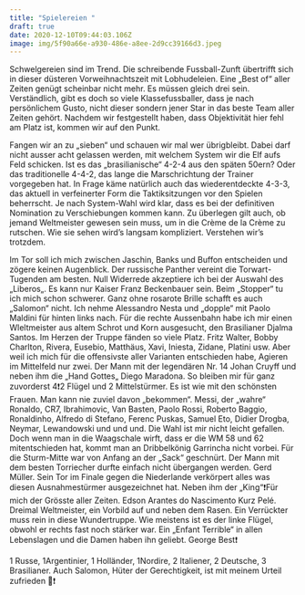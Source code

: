 ```yaml
---
title: "Spielereien "
draft: true
date: 2020-12-10T09:44:03.106Z
image: img/5f90a66e-a930-486e-a8ee-2d9cc39166d3.jpeg
---
```

Schwelgereien sind im Trend. Die schreibende Fussball-Zunft übertrifft sich in dieser düsteren Vorweihnachtszeit mit Lobhudeleien. Eine „Best of“ aller Zeiten genügt scheinbar nicht mehr. Es müssen gleich drei sein. Verständlich, gibt es doch so viele Klassefussballer, dass je nach persönlichem Gusto, nicht dieser sondern jener Star in das beste Team aller Zeiten gehört. Nachdem wir festgestellt haben, dass Objektivität hier fehl am Platz ist, kommen wir auf den Punkt.

Fangen wir an zu „sieben“ und schauen wir mal wer übrigbleibt. Dabei darf nicht ausser acht gelassen werden, mit welchem System wir die Elf aufs Feld schicken. Ist es das „brasilianische“ 4-2-4 aus den späten 50ern? Oder das traditionelle 4-4-2, das lange die Marschrichtung der Trainer vorgegeben hat. In Frage käme natürlich auch das wiederentdeckte 4-3-3, das aktuell in verfeinerter Form die Taktiksitzungen vor den Spielen beherrscht. Je nach System-Wahl wird klar, dass es bei der definitiven Nomination zu Verschiebungen kommen kann. Zu überlegen gilt auch, ob jemand Weltmeister gewesen sein muss, um in die Crème de la Crème zu rutschen. Wie sie sehen wird’s langsam kompliziert. Verstehen wir’s trotzdem.

Im Tor soll ich mich zwischen Jaschin, Banks und Buffon entscheiden und zögere keinen Augenblick. Der russische Panther vereint die Torwart-Tugenden am besten. Null Widerrede akzeptiere ich bei der Auswahl des „Liberos„. Es kann nur Kaiser Franz Beckenbauer sein. Beim „Stopper“ tu ich mich schon schwerer. Ganz ohne rosarote Brille schafft es auch „Salomon“ nicht. Ich nehme Alessandro Nesta und „dopple“ mit Paolo Maldini für hinten links nach. Für die rechte Aussenbahn habe ich mir einen Wleltmeister aus altem Schrot und Korn ausgesucht, den Brasilianer Djalma Santos. Im Herzen der Truppe fänden so viele Platz. Fritz Walter, Bobby Charlton, Rivera, Eusebio, Matthäus, Xavi, Iniesta, Zidane, Platini usw. Aber weil ich mich für die offensivste aller Varianten entschieden habe, Agieren im Mittelfeld nur zwei. Der Mann mit der legendären Nr. 14 Johan Cruyff und neben ihm die „Hand Gottes„ Diego Maradona. So bleiben mir für ganz zuvorderst 4❗️2 Flügel und 2 Mittelstürmer. Es ist wie mit den schönsten Frauen. Man kann nie zuviel davon „bekommen“. Messi, der „wahre“ Ronaldo, CR7, Ibrahimovic, Van Basten, Paolo Rossi, Roberto Baggio, Ronaldinho, Alfredo di Stefano, Ferenc Puskas, Samuel Eto, Didier Drogba, Neymar, Lewandowski und und und. Die Wahl ist mir nicht leicht gefallen. Doch wenn man in die Waagschale wirft, dass er die WM 58 und 62 mitentschieden hat, kommt man an Dribbelkönig Garrincha nicht vorbei. Für die Sturm-Mitte war von Anfang an der „Sack“ geschnürt. Der Mann mit dem besten Torriecher durfte einfach nicht übergangen werden. Gerd Müller. Sein Tor im Finale gegen die Niederlande verkörpert alles was diesen Ausnahmestürmer ausgezeichnet hat. Neben ihm der „King“❗️Für mich der Grösste aller Zeiten. Edson Arantes do Nascimento Kurz Pelé. Dreimal Weltmeister, ein Vorbild auf und neben dem Rasen. Ein Verrückter muss rein in diese Wundertruppe. Wie meistens ist es der linke Flügel, obwohl er rechts fast noch stärker war. Ein „Enfant Terrible“ in allen Lebenslagen und die Damen haben ihn geliebt. George Best❗️

1 Russe, 1Argentinier, 1 Holländer, 1Nordire, 2 Italiener, 2 Deutsche, 3 Brasilianer. Auch Salomon, Hüter der Gerechtigkeit, ist mit meinem Urteil zufrieden 🙈❗️